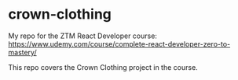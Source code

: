 # crown-clothing
My repo for the ZTM React Developer course: https://www.udemy.com/course/complete-react-developer-zero-to-mastery/

This repo covers the Crown Clothing project in the course.


